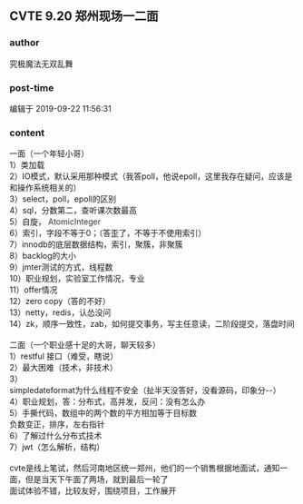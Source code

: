 ## CVTE 9.20 郑州现场一二面
### author 
究极魔法无双乱舞
### post-time 

编辑于  2019-09-22 11:56:31
### content 
<div class="post-topic-des nc-post-content">
 一面（一个年轻小哥）
 <br/>
 1）类加载
 <br/>
 2）IO模式，默认采用那种模式（我答poll，他说epoll，这里我存在疑问，应该是和操作系统相关的）
 <br/>
 3）select，poll，epoll的区别
 <br/>
 4）sql，分数第二，查听课次数最高
 <br/>
 5）自旋，
 <span style="color: rgb(51,51,51);">
  AtomicInteger
 </span>
 <br/>
 6）索引，字段不等于0；（答歪了，不等于不使用索引）
 <br/>
 7）innodb的底层数据结构，索引，聚簇，非聚簇
 <br/>
 8）backlog的大小
 <br/>
 9）jmter测试的方式，线程数
 <br/>
 10）职业规划，实验室工作情况，专业
 <br/>
 11）offer情况
 <br/>
 12）zero copy（答的不好）
 <br/>
 13）netty，redis，认怂没问
 <br/>
 14）zk，顺序一致性，zab，如何提交事务，写主任意读，二阶段提交，落盘时间
 <br/>
 <br/>
 二面（一个职业感十足的大哥，聊天较多）
 <br/>
 1）restful 接口（难受，瞎说）
 <br/>
 <div>
  2）最大困难（技术，非技术）
 </div>
 <div>
  3）
  <span>
   simpledateformat为什么线程不安全（扯半天没答好，没看源码，印象分--）
  </span>
 </div>
 4）职业规划，答：分布式，高并发，反问：没有怎么办
 <br/>
 5）手撕代码，数组中的两个数的平方相加等于目标数
 <br/>
 负数变正，排序，左右指针
 <br/>
 <div>
  6）了解过什么分布式技术
 </div>
 <div>
  7）jwt（怎么解析，结构）
 </div>
 <div>
  <br/>
 </div>
 <div>
  cvte是线上笔试，然后河南地区统一郑州，他们的一个销售根据地面试，通知一面，但是当天下午面了两场，就到最后一轮了
 </div>
 <div>
  面试体验不错，比较友好，围绕项目，工作展开
 </div>
</div>
